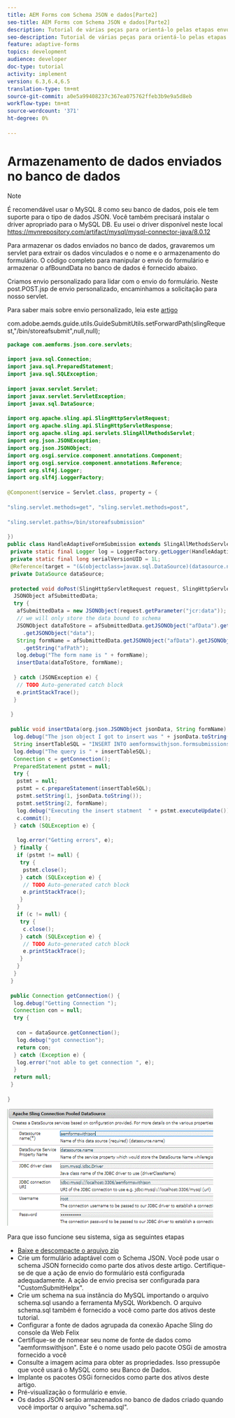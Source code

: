 ```yaml
---
title: AEM Forms com Schema JSON e dados[Parte2]
seo-title: AEM Forms com Schema JSON e dados[Parte2]
description: Tutorial de várias peças para orientá-lo pelas etapas envolvidas na criação do Formulário adaptável com o schema JSON e consulta dos dados enviados.
seo-description: Tutorial de várias peças para orientá-lo pelas etapas envolvidas na criação do Formulário adaptável com o schema JSON e consulta dos dados enviados.
feature: adaptive-forms
topics: development
audience: developer
doc-type: tutorial
activity: implement
version: 6.3,6.4,6.5
translation-type: tm+mt
source-git-commit: a0e5a99408237c367ea075762ffeb3b9e9a5d8eb
workflow-type: tm+mt
source-wordcount: '371'
ht-degree: 0%

---
```



# Armazenamento de dados enviados no banco de dados


>[!NOTE]
>
>É recomendável usar o MySQL 8 como seu banco de dados, pois ele tem suporte para o tipo de dados JSON. Você também precisará instalar o driver apropriado para o MySQL DB. Eu usei o driver disponível neste local https://mvnrepository.com/artifact/mysql/mysql-connector-java/8.0.12

Para armazenar os dados enviados no banco de dados, gravaremos um servlet para extrair os dados vinculados e o nome e o armazenamento do formulário. O código completo para manipular o envio do formulário e armazenar o afBoundData no banco de dados é fornecido abaixo.

Criamos envio personalizado para lidar com o envio do formulário. Neste post.POST.jsp de envio personalizado, encaminhamos a solicitação para nosso servlet.

Para saber mais sobre envio personalizado, leia este [artigo](https://helpx.adobe.com/experience-manager/kt/forms/using/custom-submit-aem-forms-article.html)

com.adobe.aemds.guide.utils.GuideSubmitUtils.setForwardPath(slingRequest,&quot;/bin/storeafsubmit&quot;,null,null);

```java
package com.aemforms.json.core.servlets;

import java.sql.Connection;
import java.sql.PreparedStatement;
import java.sql.SQLException;

import javax.servlet.Servlet;
import javax.servlet.ServletException;
import javax.sql.DataSource;

import org.apache.sling.api.SlingHttpServletRequest;
import org.apache.sling.api.SlingHttpServletResponse;
import org.apache.sling.api.servlets.SlingAllMethodsServlet;
import org.json.JSONException;
import org.json.JSONObject;
import org.osgi.service.component.annotations.Component;
import org.osgi.service.component.annotations.Reference;
import org.slf4j.Logger;
import org.slf4j.LoggerFactory;

@Component(service = Servlet.class, property = {

"sling.servlet.methods=get", "sling.servlet.methods=post",

"sling.servlet.paths=/bin/storeafsubmission"

})
public class HandleAdaptiveFormSubmission extends SlingAllMethodsServlet {
 private static final Logger log = LoggerFactory.getLogger(HandleAdaptiveFormSubmission.class);
 private static final long serialVersionUID = 1L;
 @Reference(target = "(&(objectclass=javax.sql.DataSource)(datasource.name=aemformswithjson))")
 private DataSource dataSource;

 protected void doPost(SlingHttpServletRequest request, SlingHttpServletResponse response) throws ServletException {
  JSONObject afSubmittedData;
  try {
   afSubmittedData = new JSONObject(request.getParameter("jcr:data"));
   // we will only store the data bound to schema
   JSONObject dataToStore = afSubmittedData.getJSONObject("afData").getJSONObject("afBoundData")
     .getJSONObject("data");
   String formName = afSubmittedData.getJSONObject("afData").getJSONObject("afSubmissionInfo")
     .getString("afPath");
   log.debug("The form name is " + formName);
   insertData(dataToStore, formName);

  } catch (JSONException e) {
   // TODO Auto-generated catch block
   e.printStackTrace();
  }

 }

 public void insertData(org.json.JSONObject jsonData, String formName) {
  log.debug("The json object I got to insert was " + jsonData.toString());
  String insertTableSQL = "INSERT INTO aemformswithjson.formsubmissions(formdata,formname) VALUES(?,?)";
  log.debug("The query is " + insertTableSQL);
  Connection c = getConnection();
  PreparedStatement pstmt = null;
  try {
   pstmt = null;
   pstmt = c.prepareStatement(insertTableSQL);
   pstmt.setString(1, jsonData.toString());
   pstmt.setString(2, formName);
   log.debug("Executing the insert statment  " + pstmt.executeUpdate());
   c.commit();
  } catch (SQLException e) {

   log.error("Getting errors", e);
  } finally {
   if (pstmt != null) {
    try {
     pstmt.close();
    } catch (SQLException e) {
     // TODO Auto-generated catch block
     e.printStackTrace();
    }
   }
   if (c != null) {
    try {
     c.close();
    } catch (SQLException e) {
     // TODO Auto-generated catch block
     e.printStackTrace();
    }
   }
  }
 }

 public Connection getConnection() {
  log.debug("Getting Connection ");
  Connection con = null;
  try {

   con = dataSource.getConnection();
   log.debug("got connection");
   return con;
  } catch (Exception e) {
   log.error("not able to get connection ", e);
  }
  return null;
 }

}
```

![connectionpool](assets/connectionpooled.gif)

Para que isso funcione seu sistema, siga as seguintes etapas

* [Baixe e descompacte o arquivo zip](assets/aemformswithjson.zip)
* Crie um formulário adaptável com o Schema JSON. Você pode usar o schema JSON fornecido como parte dos ativos deste artigo. Certifique-se de que a ação de envio do formulário está configurada adequadamente. A ação de envio precisa ser configurada para &quot;CustomSubmitHelpx&quot;.
* Crie um schema na sua instância do MySQL importando o arquivo schema.sql usando a ferramenta MySQL Workbench. O arquivo schema.sql também é fornecido a você como parte dos ativos deste tutorial.
* Configurar a fonte de dados agrupada da conexão Apache Sling do console da Web Felix
* Certifique-se de nomear seu nome de fonte de dados como &quot;aemformswithjson&quot;. Este é o nome usado pelo pacote OSGi de amostra fornecido a você
* Consulte a imagem acima para obter as propriedades. Isso pressupõe que você usará o MySQL como seu Banco de Dados.
* Implante os pacotes OSGi fornecidos como parte dos ativos deste artigo.
* Pré-visualização o formulário e envie.
* Os dados JSON serão armazenados no banco de dados criado quando você importar o arquivo &quot;schema.sql&quot;.
